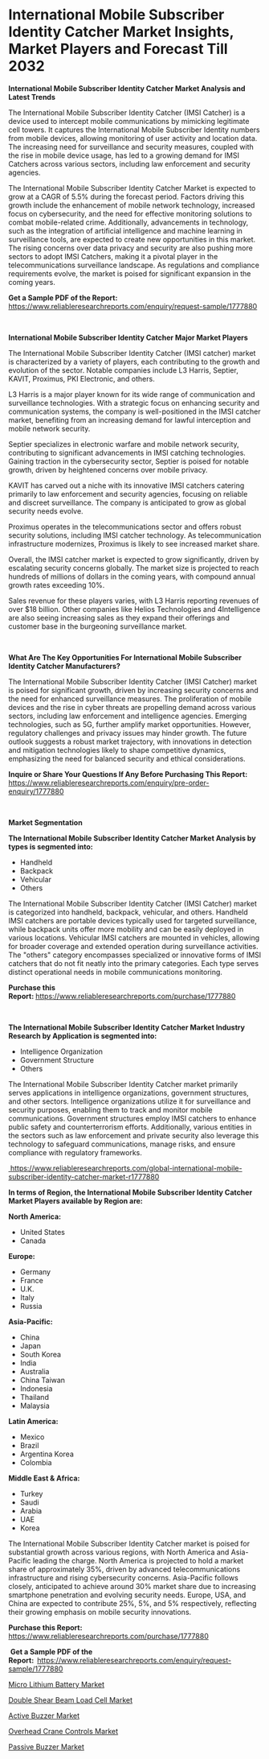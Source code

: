 <p><h1>International Mobile Subscriber Identity Catcher Market Insights, Market Players and Forecast Till 2032</h1></p><p><strong>International Mobile Subscriber Identity Catcher Market Analysis and Latest Trends</strong></p>
<p><p>The International Mobile Subscriber Identity Catcher (IMSI Catcher) is a device used to intercept mobile communications by mimicking legitimate cell towers. It captures the International Mobile Subscriber Identity numbers from mobile devices, allowing monitoring of user activity and location data. The increasing need for surveillance and security measures, coupled with the rise in mobile device usage, has led to a growing demand for IMSI Catchers across various sectors, including law enforcement and security agencies.</p><p>The International Mobile Subscriber Identity Catcher Market is expected to grow at a CAGR of 5.5% during the forecast period. Factors driving this growth include the enhancement of mobile network technology, increased focus on cybersecurity, and the need for effective monitoring solutions to combat mobile-related crime. Additionally, advancements in technology, such as the integration of artificial intelligence and machine learning in surveillance tools, are expected to create new opportunities in this market. The rising concerns over data privacy and security are also pushing more sectors to adopt IMSI Catchers, making it a pivotal player in the telecommunications surveillance landscape. As regulations and compliance requirements evolve, the market is poised for significant expansion in the coming years.</p></p>
<p><strong>Get a Sample PDF of the Report:&nbsp;</strong> <a href="https://www.reliableresearchreports.com/enquiry/request-sample/1777880?utm_campaign=7&utm_medium=2&utm_source=Github&utm_content=ia&utm_term=06042025&utm_id=international-mobile-subscriber-identity-catcher">https://www.reliableresearchreports.com/enquiry/request-sample/1777880</a></p>
<p>&nbsp;</p>
<p><strong>International Mobile Subscriber Identity Catcher Major Market Players</strong></p>
<p><p>The International Mobile Subscriber Identity Catcher (IMSI catcher) market is characterized by a variety of players, each contributing to the growth and evolution of the sector. Notable companies include L3 Harris, Septier, KAVIT, Proximus, PKI Electronic, and others. </p><p>L3 Harris is a major player known for its wide range of communication and surveillance technologies. With a strategic focus on enhancing security and communication systems, the company is well-positioned in the IMSI catcher market, benefiting from an increasing demand for lawful interception and mobile network security.</p><p>Septier specializes in electronic warfare and mobile network security, contributing to significant advancements in IMSI catching technologies. Gaining traction in the cybersecurity sector, Septier is poised for notable growth, driven by heightened concerns over mobile privacy.</p><p>KAVIT has carved out a niche with its innovative IMSI catchers catering primarily to law enforcement and security agencies, focusing on reliable and discreet surveillance. The company is anticipated to grow as global security needs evolve.</p><p>Proximus operates in the telecommunications sector and offers robust security solutions, including IMSI catcher technology. As telecommunication infrastructure modernizes, Proximus is likely to see increased market share.</p><p>Overall, the IMSI catcher market is expected to grow significantly, driven by escalating security concerns globally. The market size is projected to reach hundreds of millions of dollars in the coming years, with compound annual growth rates exceeding 10%.</p><p>Sales revenue for these players varies, with L3 Harris reporting revenues of over $18 billion. Other companies like Helios Technologies and 4Intelligence are also seeing increasing sales as they expand their offerings and customer base in the burgeoning surveillance market.</p></p>
<p>&nbsp;</p>
<p><strong>What Are The Key Opportunities For International Mobile Subscriber Identity Catcher Manufacturers?</strong></p>
<p><p>The International Mobile Subscriber Identity Catcher (IMSI Catcher) market is poised for significant growth, driven by increasing security concerns and the need for enhanced surveillance measures. The proliferation of mobile devices and the rise in cyber threats are propelling demand across various sectors, including law enforcement and intelligence agencies. Emerging technologies, such as 5G, further amplify market opportunities. However, regulatory challenges and privacy issues may hinder growth. The future outlook suggests a robust market trajectory, with innovations in detection and mitigation technologies likely to shape competitive dynamics, emphasizing the need for balanced security and ethical considerations.</p></p>
<p><strong>Inquire or Share Your Questions If Any Before Purchasing This Report:</strong> <a href="https://www.reliableresearchreports.com/enquiry/pre-order-enquiry/1777880?utm_campaign=7&utm_medium=2&utm_source=Github&utm_content=ia&utm_term=06042025&utm_id=international-mobile-subscriber-identity-catcher">https://www.reliableresearchreports.com/enquiry/pre-order-enquiry/1777880</a></p>
<p>&nbsp;</p>
<p><strong>Market Segmentation</strong></p>
<p><strong>The International Mobile Subscriber Identity Catcher Market Analysis by types is segmented into:</strong></p>
<p><ul><li>Handheld</li><li>Backpack</li><li>Vehicular</li><li>Others</li></ul></p>
<p><p>The International Mobile Subscriber Identity Catcher (IMSI Catcher) market is categorized into handheld, backpack, vehicular, and others. Handheld IMSI catchers are portable devices typically used for targeted surveillance, while backpack units offer more mobility and can be easily deployed in various locations. Vehicular IMSI catchers are mounted in vehicles, allowing for broader coverage and extended operation during surveillance activities. The "others" category encompasses specialized or innovative forms of IMSI catchers that do not fit neatly into the primary categories. Each type serves distinct operational needs in mobile communications monitoring.</p></p>
<p><strong>Purchase this Report:&nbsp;</strong><a href="https://www.reliableresearchreports.com/purchase/1777880?utm_campaign=7&utm_medium=2&utm_source=Github&utm_content=ia&utm_term=06042025&utm_id=international-mobile-subscriber-identity-catcher">https://www.reliableresearchreports.com/purchase/1777880</a></p>
<p>&nbsp;</p>
<p><strong>The International Mobile Subscriber Identity Catcher Market Industry Research by Application is segmented into:</strong></p>
<p><ul><li>Intelligence Organization</li><li>Government Structure</li><li>Others</li></ul></p>
<p><p>The International Mobile Subscriber Identity Catcher market primarily serves applications in intelligence organizations, government structures, and other sectors. Intelligence organizations utilize it for surveillance and security purposes, enabling them to track and monitor mobile communications. Government structures employ IMSI catchers to enhance public safety and counterterrorism efforts. Additionally, various entities in the sectors such as law enforcement and private security also leverage this technology to safeguard communications, manage risks, and ensure compliance with regulatory frameworks.</p></p>
<p><a href="https://www.reliableresearchreports.com/global-international-mobile-subscriber-identity-catcher-market-r1777880?utm_campaign=7&utm_medium=2&utm_source=Github&utm_content=ia&utm_term=06042025&utm_id=international-mobile-subscriber-identity-catcher">&nbsp;https://www.reliableresearchreports.com/global-international-mobile-subscriber-identity-catcher-market-r1777880</a></p>
<p><strong>In terms of Region, the International Mobile Subscriber Identity Catcher Market Players available by Region are:</strong></p>
<p>
    <p> <strong> North America: </strong>
        <ul>
            <li>United States</li>
            <li>Canada</li>
        </ul>
        </p> 
    <p> <strong> Europe: </strong>
        <ul>
            <li>Germany</li>
            <li>France</li>
            <li>U.K.</li>
            <li>Italy</li>
            <li>Russia</li>
        </ul>
        </p> 
    <p> <strong> Asia-Pacific: </strong>
        <ul>
            <li>China</li>
            <li>Japan</li>
            <li>South Korea</li>
            <li>India</li>
            <li>Australia</li>
            <li>China Taiwan</li>
            <li>Indonesia</li>
            <li>Thailand</li>
            <li>Malaysia</li>
        </ul>
        </p> 
    <p> <strong> Latin America: </strong>
        <ul>
            <li>Mexico</li>
            <li>Brazil</li>
            <li>Argentina Korea</li>
            <li>Colombia</li>
        </ul>
        </p> 
    <p> <strong> Middle East & Africa: </strong>
        <ul>
            <li>Turkey</li>
            <li>Saudi</li>
            <li>Arabia</li>
            <li>UAE</li>
            <li>Korea</li>
        </ul>
    </p>
    </p>
<p><p>The International Mobile Subscriber Identity Catcher market is poised for substantial growth across various regions, with North America and Asia-Pacific leading the charge. North America is projected to hold a market share of approximately 35%, driven by advanced telecommunications infrastructure and rising cybersecurity concerns. Asia-Pacific follows closely, anticipated to achieve around 30% market share due to increasing smartphone penetration and evolving security needs. Europe, USA, and China are expected to contribute 25%, 5%, and 5% respectively, reflecting their growing emphasis on mobile security innovations.</p></p>
<p><strong>Purchase this Report: </strong><a href="https://www.reliableresearchreports.com/purchase/1777880?utm_campaign=7&utm_medium=2&utm_source=Github&utm_content=ia&utm_term=06042025&utm_id=international-mobile-subscriber-identity-catcher">https://www.reliableresearchreports.com/purchase/1777880</a></p>
<p>&nbsp;<strong>Get a Sample PDF of the Report:&nbsp;&nbsp;</strong><a href="https://www.reliableresearchreports.com/enquiry/request-sample/1777880?utm_campaign=7&utm_medium=2&utm_source=Github&utm_content=ia&utm_term=06042025&utm_id=international-mobile-subscriber-identity-catcher">https://www.reliableresearchreports.com/enquiry/request-sample/1777880</a></p>
<p><strong></strong></p>
<p><p><a href="https://github.com/ozolsgasko02/Market-Research-Report-List-1/blob/main/micro-lithium-battery-market.md?utm_campaign=7&utm_medium=2&utm_source=Github&utm_content=ia&utm_term=06042025&utm_id=international-mobile-subscriber-identity-catcher">Micro Lithium Battery Market</a></p><p><a href="https://github.com/joubehobock75/Market-Research-Report-List-1/blob/main/double-shear-beam-load-cell-market.md?utm_campaign=7&utm_medium=2&utm_source=Github&utm_content=ia&utm_term=06042025&utm_id=international-mobile-subscriber-identity-catcher">Double Shear Beam Load Cell Market</a></p><p><a href="https://github.com/gasiorgary79/Market-Research-Report-List-1/blob/main/active-buzzer-market.md?utm_campaign=7&utm_medium=2&utm_source=Github&utm_content=ia&utm_term=06042025&utm_id=international-mobile-subscriber-identity-catcher">Active Buzzer Market</a></p><p><a href="https://github.com/supashcriana/Market-Research-Report-List-1/blob/main/overhead-crane-controls-market.md?utm_campaign=7&utm_medium=2&utm_source=Github&utm_content=ia&utm_term=06042025&utm_id=international-mobile-subscriber-identity-catcher">Overhead Crane Controls Market</a></p><p><a href="https://github.com/vigatoimrene04/Market-Research-Report-List-1/blob/main/passive-buzzer-market.md?utm_campaign=7&utm_medium=2&utm_source=Github&utm_content=ia&utm_term=06042025&utm_id=international-mobile-subscriber-identity-catcher">Passive Buzzer Market</a></p></p>
